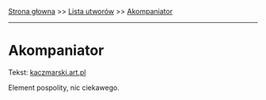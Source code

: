 [Strona głowna](../index.md) >> [Lista utworów](../list.md) >> [Akompaniator](8.md)

---

# Akompaniator

Tekst: [kaczmarski.art.pl](https://www.kaczmarski.art.pl/tworczosc/wiersze/akompaniator/)

Element pospolity, nic ciekawego.